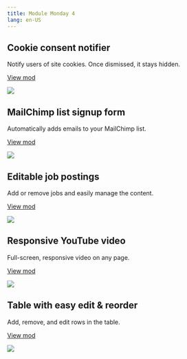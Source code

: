 ```yaml
---
title: Module Monday 4
lang: en-US
---
```


## Cookie consent notifier
Notify users of site cookies. Once dismissed, it stays hidden.

<a class="btn btn-sm" href="https://anymod.com/mod/anddn?v=20">View mod</a>

<a href="https://anymod.com/mod/anddn?v=20">
  <img src="https://res.cloudinary.com/component/image/upload/v1531358306/cookie_vjk7tk.gif"/>
</a>

## MailChimp list signup form
Automatically adds emails to your MailChimp list.

<a class="btn btn-sm" href="https://anymod.com/mod/rdllk?v=20">View mod</a>

<a href="https://anymod.com/mod/rdllk?v=20">
  <img src="https://res.cloudinary.com/component/image/upload/v1531358306/mailchimp-signup_phobz1.png"/>
</a>

## Editable job postings
Add or remove jobs and easily manage the content.

<a class="btn btn-sm" href="https://anymod.com/mod/onmmk?v=20">View mod</a>

<a href="https://anymod.com/mod/onmmk?v=20">
  <img src="https://res.cloudinary.com/component/image/upload/v1531358306/job-posting_c5jsep.png"/>
</a>

## Responsive YouTube video
Full-screen, responsive video on any page.

<a class="btn btn-sm" href="https://anymod.com/mod/mordb?v=20">View mod</a>

<a href="https://anymod.com/mod/mordb?v=20">
  <img src="https://res.cloudinary.com/component/image/upload/v1531358307/youtube_l3iqku.png"/>
</a>

## Table with easy edit & reorder
Add, remove, and edit rows in the table.

<a class="btn btn-sm" href="https://anymod.com/mod/dbnnm?v=20">View mod</a>

<a href="https://anymod.com/mod/dbnnm?v=20">
  <img src="https://res.cloudinary.com/component/image/upload/v1531358306/table_jd5ssu.png"/>
</a>
